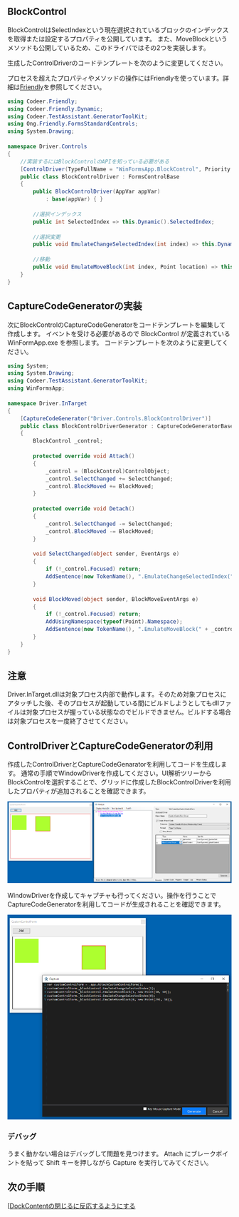 ## BlockControl

BlockControlはSelectIndexという現在選択されているブロックのインデックスを取得または設定するプロパティを公開しています。
また、MoveBlockというメソッドも公開しているため、このドライバではその2つを実装します。

生成したControlDriverのコードテンプレートを次のように変更してください。

プロセスを超えたプロパティやメソッドの操作にはFriendlyを使っています。詳細は[Friendly](https://github.com/Codeer-Software/Friendly/blob/master/README.jp.md)を参照してください。
```cs
using Codeer.Friendly;
using Codeer.Friendly.Dynamic;
using Codeer.TestAssistant.GeneratorToolKit;
using Ong.Friendly.FormsStandardControls;
using System.Drawing;

namespace Driver.Controls
{
    //実装するにはBlockControlのAPIを知っている必要がある
    [ControlDriver(TypeFullName = "WinFormsApp.BlockControl", Priority = 2)]
    public class BlockControlDriver : FormsControlBase
    {
        public BlockControlDriver(AppVar appVar)
            : base(appVar) { }

        //選択インデックス
        public int SelectedIndex => this.Dynamic().SelectedIndex;

        //選択変更
        public void EmulateChangeSelectedIndex(int index) => this.Dynamic().SelectedIndex = index;

        //移動
        public void EmulateMoveBlock(int index, Point location) => this.Dynamic().MoveBlock(index, location);
    }
}
```

## CaptureCodeGeneratorの実装

次にBlockControlのCaptureCodeGeneratorをコードテンプレートを編集して作成します。
イベントを受ける必要があるので BlockControl が定義されている WinFormApp.exe を参照します。
コードテンプレートを次のように変更してください。

```cs
using System;
using System.Drawing;
using Codeer.TestAssistant.GeneratorToolKit;
using WinFormsApp;

namespace Driver.InTarget
{
    [CaptureCodeGenerator("Driver.Controls.BlockControlDriver")]
    public class BlockControlDriverGenerator : CaptureCodeGeneratorBase
    {
        BlockControl _control;

        protected override void Attach()
        {
            _control = (BlockControl)ControlObject;
            _control.SelectChanged += SelectChanged;
            _control.BlockMoved += BlockMoved;
        }

        protected override void Detach()
        {
            _control.SelectChanged -= SelectChanged;
            _control.BlockMoved -= BlockMoved;
        }

        void SelectChanged(object sender, EventArgs e)
        {
            if (!_control.Focused) return;
            AddSentence(new TokenName(), ".EmulateChangeSelectedIndex(" + _control.SelectedIndex, new TokenAsync(CommaType.Before), ");");
        }

        void BlockMoved(object sender, BlockMoveEventArgs e)
        {
            if (!_control.Focused) return;
            AddUsingNamespace(typeof(Point).Namespace);
            AddSentence(new TokenName(), ".EmulateMoveBlock(" + _control.SelectedIndex, $", new Point({e.MoveLocation.X}, {e.MoveLocation.Y})", new TokenAsync(CommaType.Before), ");");
        }
    }
}

```

## 注意
Driver.InTarget.dllは対象プロセス内部で動作します。そのため対象プロセスにアタッチした後、そのプロセスが起動している間にビルドしようとしてもdllファイルは対象プロセスが握っている状態なのでビルドできません。ビルドする場合は対象プロセスを一度終了させてください。

## ControlDriverとCaptureCodeGeneratorの利用

作成したControlDriverとCaptureCodeGenaratorを利用してコードを生成します。
通常の手順でWindowDriverを作成してください。UI解析ツリーからBlockControlを選択することで、グリッドに作成したBlockControlDriverを利用したプロパティが追加されることを確認できます。

![CreateDriver.AssignBlockControlDriver.png](../Img/CreateDriver.AssignBlockControlDriver.png)

WindowDriverを作成してキャプチャも行ってください。操作を行うことでCaptureCodeGeneratorを利用してコードが生成されることを確認できます。

![CreateDriver.BlockControlDriver.Capture.png](../Img/CreateDriver.BlockControlDriver.Capture.png)

### デバッグ

うまく動かない場合はデバッグして問題を見つけます。
Attach にブレークポイントを貼って Shift キーを押しながら Capture を実行してみてください。

## 次の手順
[[DockContentの閉じるに反応するようにする](ControlDriver3.md)
